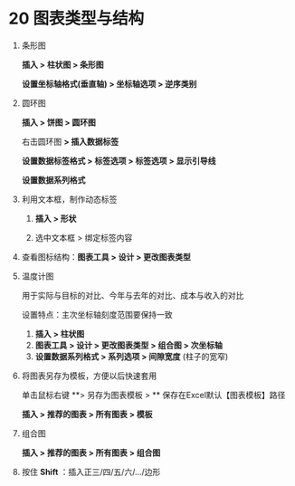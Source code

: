 # 20  图表类型与结构

1. 条形图

   **插入 > 柱状图 > 条形图**

   **设置坐标轴格式(垂直轴) > 坐标轴选项 > 逆序类别**

2. 圆环图

   **插入 > 饼图 > 圆环图**

   右击圆环图 **> 插入数据标签**

   **设置数据标签格式 > 标签选项 > 标签选项 > 显示引导线**

   **设置数据系列格式**

3. 利用文本框，制作动态标签

   1. **插入 > 形状**

   2. 选中文本框 > 绑定标签内容

4. 查看图标结构：**图表工具 > 设计 > 更改图表类型**

5. 温度计图

   用于实际与目标的对比、今年与去年的对比、成本与收入的对比

   设置特点：主次坐标轴刻度范围要保持一致

   1. **插入 > 柱状图**
   2. **图表工具 > 设计 > 更改图表类型 > 组合图 > 次坐标轴**
   3. **设置数据系列格式 > 系列选项 > 间隙宽度**  (柱子的宽窄)

6. 将图表另存为模板，方便以后快速套用

   单击鼠标右键 **> 另存为图表模板 > ** 保存在Excel默认【图表模板】路径 

   **插入 > 推荐的图表 > 所有图表 > 模板**

7. 组合图

   **插入 > 推荐的图表 > 所有图表 > 组合图**

8. 按住 **Shift** ：插入正三/四/五/六/.../边形

 